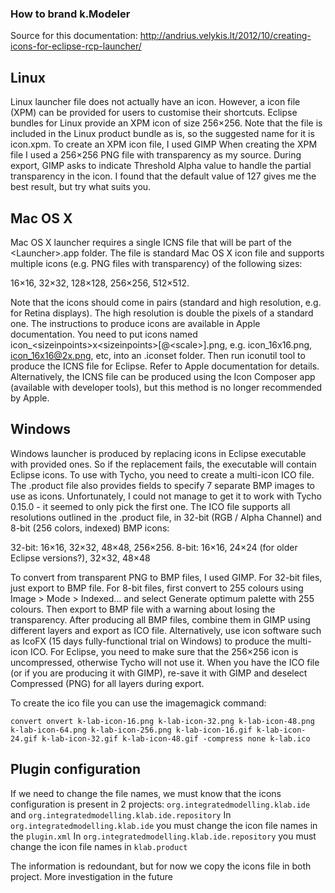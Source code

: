 ### How to brand k.Modeler

Source for this documentation: http://andrius.velykis.lt/2012/10/creating-icons-for-eclipse-rcp-launcher/

## Linux
Linux launcher file does not actually have an icon. However, a icon file (XPM) can be provided for users to customise their shortcuts.
Eclipse bundles for Linux provide an XPM icon of size 256×256. Note that the file is included in the Linux product bundle as is, so the suggested name for it is icon.xpm.
To create an XPM icon file, I used GIMP
When creating the XPM file I used a 256×256 PNG file with transparency as my source. During export, GIMP asks to indicate Threshold Alpha value to handle the partial transparency in the icon. I found that the default value of 127 gives me the best result, but try what suits you.

## Mac OS X
Mac OS X launcher requires a single ICNS file that will be part of the \<Launcher\>.app folder. The file is standard Mac OS X icon file and supports multiple icons (e.g. PNG files with transparency) of the following sizes:

16×16, 32×32, 128×128, 256×256, 512×512.

Note that the icons should come in pairs (standard and high resolution, e.g. for Retina displays). The high resolution is double the pixels of a standard one.
The instructions to produce icons are available in Apple documentation. You need to put icons named icon_\<sizeinpoints\>x\<sizeinpoints\>\[@\<scale\>\].png, e.g. icon_16x16.png, icon_16x16@2x.png, etc, into an .iconset folder. Then run iconutil tool to produce the ICNS file for Eclipse. Refer to Apple documentation for details.
Alternatively, the ICNS file can be produced using the Icon Composer app (available with developer tools), but this method is no longer recommended by Apple.

## Windows
Windows launcher is produced by replacing icons in Eclipse executable with provided ones. So if the replacement fails, the executable will contain Eclipse icons.
To use with Tycho, you need to create a multi-icon ICO file. The .product file also provides fields to specify 7 separate BMP images to use as icons. Unfortunately, I could not manage to get it to work with Tycho 0.15.0 - it seemed to only pick the first one.
The ICO file supports all resolutions outlined in the .product file, in 32-bit (RGB / Alpha Channel) and 8-bit (256 colors, indexed) BMP icons:

32-bit: 16×16, 32×32, 48×48, 256×256.
8-bit: 16×16, 24×24 (for older Eclipse versions?), 32×32, 48×48

To convert from transparent PNG to BMP files, I used GIMP. For 32-bit files, just export to BMP file. For 8-bit files, first convert to 255 colours using Image > Mode > Indexed… and select Generate optimum palette with 255 colours. Then export to BMP file with a warning about losing the transparency.
After producing all BMP files, combine them in GIMP using different layers and export as ICO file. Alternatively, use icon software such as IcoFX (15 days fully-functional trial on Windows) to produce the multi-icon ICO.
For Eclipse, you need to make sure that the 256×256 icon is uncompressed, otherwise Tycho will not use it. When you have the ICO file (or if you are producing it with GIMP), re-save it with GIMP and deselect Compressed (PNG) for all layers during export.

To create the ico file you can use the imagemagick command:

`convert onvert k-lab-icon-16.png k-lab-icon-32.png k-lab-icon-48.png  k-lab-icon-64.png k-lab-icon-256.png k-lab-icon-16.gif k-lab-icon-24.gif k-lab-icon-32.gif k-lab-icon-48.gif -compress none k-lab.ico`

## Plugin configuration
If we need to change the file names, we must know that the icons configuration is present in 2 projects: `org.integratedmodelling.klab.ide` and `org.integratedmodelling.klab.ide.repository`
In `org.integratedmodelling.klab.ide` you must change the icon file names in the `plugin.xml`
In `org.integratedmodelling.klab.ide.repository` you must change the icon file names in `klab.product`

The information is redoundant, but for now we copy the icons file in both project. More investigation in the future
